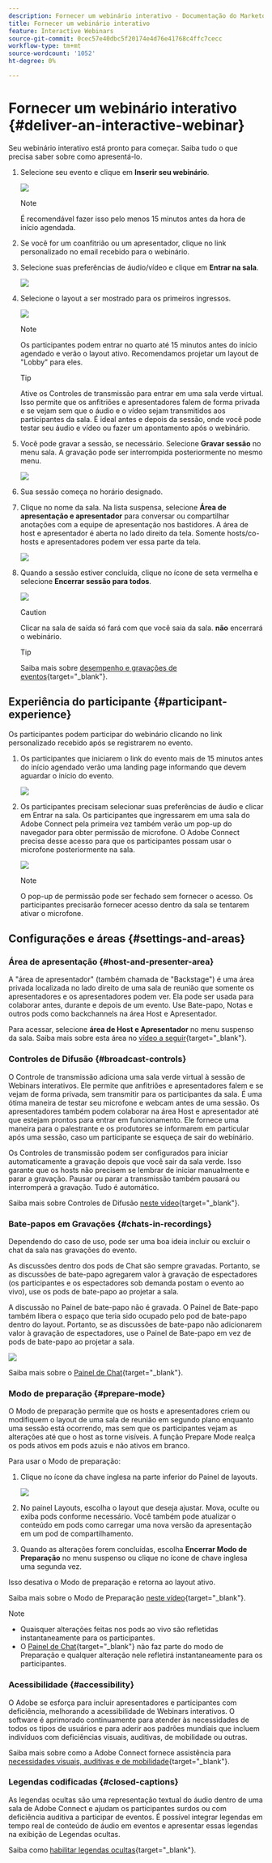 ```yaml
---
description: Fornecer um webinário interativo - Documentação do Marketo - Documentação do produto
title: Fornecer um webinário interativo
feature: Interactive Webinars
source-git-commit: 0cec57e40dbc5f20174e4d76e41768c4ffc7cecc
workflow-type: tm+mt
source-wordcount: '1052'
ht-degree: 0%

---
```


# Fornecer um webinário interativo {#deliver-an-interactive-webinar}

Seu webinário interativo está pronto para começar. Saiba tudo o que precisa saber sobre como apresentá-lo.

1. Selecione seu evento e clique em **Inserir seu webinário**.

   ![](assets/deliver-an-interactive-webinar-1.png)

   >[!NOTE]
   >
   >É recomendável fazer isso pelo menos 15 minutos antes da hora de início agendada.

1. Se você for um coanfitrião ou um apresentador, clique no link personalizado no email recebido para o webinário.

1. Selecione suas preferências de áudio/vídeo e clique em **Entrar na sala**.

   ![](assets/deliver-an-interactive-webinar-2.png)

1. Selecione o layout a ser mostrado para os primeiros ingressos.

   ![](assets/deliver-an-interactive-webinar-3.png)

   >[!NOTE]
   >
   >Os participantes podem entrar no quarto até 15 minutos antes do início agendado e verão o layout ativo. Recomendamos projetar um layout de &quot;Lobby&quot; para eles.

   >[!TIP]
   >
   >Ative os Controles de transmissão para entrar em uma sala verde virtual. Isso permite que os anfitriões e apresentadores falem de forma privada e se vejam sem que o áudio e o vídeo sejam transmitidos aos participantes da sala. É ideal antes e depois da sessão, onde você pode testar seu áudio e vídeo ou fazer um apontamento após o webinário.

1. Você pode gravar a sessão, se necessário. Selecione **Gravar sessão** no menu sala. A gravação pode ser interrompida posteriormente no mesmo menu.

   ![](assets/deliver-an-interactive-webinar-4.png)

1. Sua sessão começa no horário designado.

1. Clique no nome da sala. Na lista suspensa, selecione **Área de apresentação e apresentador** para conversar ou compartilhar anotações com a equipe de apresentação nos bastidores. A área de host e apresentador é aberta no lado direito da tela. Somente hosts/co-hosts e apresentadores podem ver essa parte da tela.

   ![](assets/deliver-an-interactive-webinar-5.png)

1. Quando a sessão estiver concluída, clique no ícone de seta vermelha e selecione **Encerrar sessão para todos**.

   ![](assets/deliver-an-interactive-webinar-6.png)

   >[!CAUTION]
   >
   >Clicar na sala de saída só fará com que você saia da sala. **não** encerrará o webinário.

   >[!TIP]
   >
   >Saiba mais sobre [desempenho e gravações de eventos](/help/marketo/product-docs/demand-generation/events/interactive-webinars/event-workflows.md){target="_blank"}.

## Experiência do participante {#participant-experience}

Os participantes podem participar do webinário clicando no link personalizado recebido após se registrarem no evento.

1. Os participantes que iniciarem o link do evento mais de 15 minutos antes do início agendado verão uma landing page informando que devem aguardar o início do evento.

   ![](assets/deliver-an-interactive-webinar-7.png)

1. Os participantes precisam selecionar suas preferências de áudio e clicar em Entrar na sala. Os participantes que ingressarem em uma sala do Adobe Connect pela primeira vez também verão um pop-up do navegador para obter permissão de microfone. O Adobe Connect precisa desse acesso para que os participantes possam usar o microfone posteriormente na sala.

   ![](assets/deliver-an-interactive-webinar-8.png)

   >[!NOTE]
   >
   >O pop-up de permissão pode ser fechado sem fornecer o acesso. Os participantes precisarão fornecer acesso dentro da sala se tentarem ativar o microfone.

## Configurações e áreas {#settings-and-areas}

### Área de apresentação {#host-and-presenter-area}

A &quot;área de apresentador&quot; (também chamada de &quot;Backstage&quot;) é uma área privada localizada no lado direito de uma sala de reunião que somente os apresentadores e os apresentadores podem ver. Ela pode ser usada para colaborar antes, durante e depois de um evento. Use Bate-papo, Notas e outros pods como backchannels na área Host e Apresentador.

Para acessar, selecione **área de Host e Apresentador** no menu suspenso da sala. Saiba mais sobre esta área no [vídeo a seguir](https://www.youtube.com/watch?v=11GkcvIUttY){target="_blank"}.

### Controles de Difusão {#broadcast-controls}

O Controle de transmissão adiciona uma sala verde virtual à sessão de Webinars interativos. Ele permite que anfitriões e apresentadores falem e se vejam de forma privada, sem transmitir para os participantes da sala. É uma ótima maneira de testar seu microfone e webcam antes de uma sessão. Os apresentadores também podem colaborar na área Host e apresentador até que estejam prontos para entrar em funcionamento. Ele fornece uma maneira para o palestrante e os produtores se informarem em particular após uma sessão, caso um participante se esqueça de sair do webinário.

Os Controles de transmissão podem ser configurados para iniciar automaticamente a gravação depois que você sair da sala verde. Isso garante que os hosts não precisem se lembrar de iniciar manualmente e parar a gravação. Pausar ou parar a transmissão também pausará ou interromperá a gravação. Tudo é automático.

Saiba mais sobre Controles de Difusão [neste vídeo](https://www.youtube.com/watch?v=TcoCeEJoyjg){target="_blank"}.

### Bate-papos em Gravações {#chats-in-recordings}

Dependendo do caso de uso, pode ser uma boa ideia incluir ou excluir o chat da sala nas gravações do evento.

As discussões dentro dos pods de Chat são sempre gravadas. Portanto, se as discussões de bate-papo agregarem valor à gravação de espectadores (os participantes e os espectadores sob demanda postam o evento ao vivo), use os pods de bate-papo ao projetar a sala.

A discussão no Painel de bate-papo não é gravada. O Painel de Bate-papo também libera o espaço que teria sido ocupado pelo pod de bate-papo dentro do layout. Portanto, se as discussões de bate-papo não adicionarem valor à gravação de espectadores, use o Painel de Bate-papo em vez de pods de bate-papo ao projetar a sala.

![](assets/deliver-an-interactive-webinar-9.png)

Saiba mais sobre o [Painel de Chat](https://helpx.adobe.com/br/adobe-connect/using/notes-chat-q-a-polls.html#chat_panel){target="_blank"}.

### Modo de preparação {#prepare-mode}

O Modo de preparação permite que os hosts e apresentadores criem ou modifiquem o layout de uma sala de reunião em segundo plano enquanto uma sessão está ocorrendo, mas sem que os participantes vejam as alterações até que o host as torne visíveis. A função Prepare Mode realça os pods ativos em pods azuis e não ativos em branco.

Para usar o Modo de preparação:

1. Clique no ícone da chave inglesa na parte inferior do Painel de layouts.

   ![](assets/deliver-an-interactive-webinar-10.png)

1. No painel Layouts, escolha o layout que deseja ajustar. Mova, oculte ou exiba pods conforme necessário. Você também pode atualizar o conteúdo em pods como carregar uma nova versão da apresentação em um pod de compartilhamento.

1. Quando as alterações forem concluídas, escolha **Encerrar Modo de Preparação** no menu suspenso ou clique no ícone de chave inglesa uma segunda vez.

Isso desativa o Modo de preparação e retorna ao layout ativo.

Saiba mais sobre o Modo de Preparação [neste vídeo](https://www.youtube.com/watch?v=kUya84sx-E4){target="_blank"}.

>[!NOTE]
>
>* Quaisquer alterações feitas nos pods ao vivo são refletidas instantaneamente para os participantes.
>* O [Painel de Chat](https://helpx.adobe.com/br/adobe-connect/using/notes-chat-q-a-polls.html#chat_panel){target="_blank"} não faz parte do modo de Preparação e qualquer alteração nele refletirá instantaneamente para os participantes.

### Acessibilidade {#accessibility}

O Adobe se esforça para incluir apresentadores e participantes com deficiência, melhorando a acessibilidade de Webinars interativos. O software é aprimorado continuamente para atender às necessidades de todos os tipos de usuários e para aderir aos padrões mundiais que incluem indivíduos com deficiências visuais, auditivas, de mobilidade ou outras.

Saiba mais sobre como a Adobe Connect fornece assistência para [necessidades visuais, auditivas e de mobilidade](https://helpx.adobe.com/br/adobe-connect/using/accessibility-features.html){target="_blank"}.

### Legendas codificadas {#closed-captions}

As legendas ocultas são uma representação textual do áudio dentro de uma sala de Adobe Connect e ajudam os participantes surdos ou com deficiência auditiva a participar de eventos. É possível integrar legendas em tempo real de conteúdo de áudio em eventos e apresentar essas legendas na exibição de Legendas ocultas.

Saiba como [habilitar legendas ocultas](https://helpx.adobe.com/br/adobe-connect/using/closed-captioning-html-client.html){target="_blank"}.
